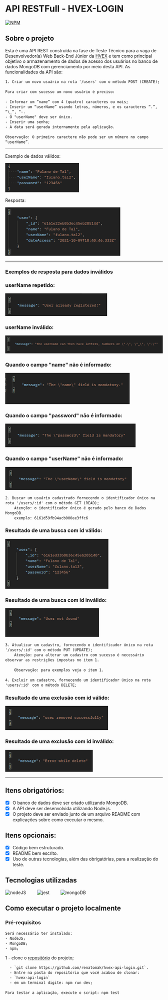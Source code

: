 # API RESTFull - HVEX-LOGIN

[![NPM](https://img.shields.io/npm/l/react)](https://github.com/renatomak/hvex-api-login/blob/main/LICENSE)

## Sobre o projeto

Esta é uma API REST construída na fase de Teste Técnico para a vaga de Desenvolvedor(a) Web Back-End Júnior da [HVEX](https://www.hvex.com.br) e tem como principal objetivo o armazenamento de dados de acesso dos usuários no banco de dados MongoDB com gerenciamento por meio desta API.
As funcionalidades da API são:

    1. Criar um novo usuário na rota '/users' com o método POST (CREATE);

    Para criar com sucesso um novo usuário é preciso:

    - Informar um “name” com 4 (quatro) caracteres ou mais;
    - Inserir um “userName” usando letras, números, e os caracteres “.”, “\_”, “-.
    - O "userName" deve ser único.
    - Inserir uma senha;
    - A data será gerada internamente pela aplicação.

    Observação: O primeiro caractere não pode ser um número no campo “userName”.
---
<div>
        <p>Exemplo de dados válidos: </p>
    <img alt="layout" title="#layout Home" src="asserts/input.png" />
    <br />
        <p>Resposta: </p>
    <img alt="layout" title="#layout Home" src="asserts/output.png" />
</div>

---

### Exemplos de resposta para dados inválidos

### userName repetido:

<img src="asserts/output-erro1.png" alt="error" style="max-width:100%;" />

### userName inválido:

<img src="asserts/output-erro2.png" alt="error" style="max-width:100%;" />

### Quando o campo "name" não é informado:

<img src="asserts/output-erro3.png" alt="error" style="max-width:100%;" />

### Quando o campo "password" não é informado:

<img src="asserts/output-erro4.png" alt="error" style="max-width:100%;" />

### Quando o campo "userName" não é informado:

<img src="asserts/output-erro5.png" alt="error" style="max-width:100%;" />

    2. Buscar um usuário cadastrado fornecendo o identificador único na rota '/users/:id' com o método GET (READ);
        Atenção: o identificador único é gerado pelo banco de Dados MongoDB.
        exemplo: 6161d59fb94acb000ee3ffc6

### Resultado de uma busca com id válido:

<img src="asserts/output-read.png" alt="error" style="max-width:100%;" />

### Resultado de uma busca com id inválido:

<img src="asserts/output-erro6.png" alt="error" style="max-width:100%;" />

    3. Atualizar um cadastro, fornecendo o identificador único na rota '/users/:id' com o método PUT (UPDATE);
        Atenção: para alterar um cadastro com sucesso é necessário observar as restrições impostas no item 1.

        Observação: para exemplos veja o item 1.
        
    4. Excluir um cadastro, fornecendo um identificador único na rota 'users/:id' com o método DELETE;

### Resultado de uma exclusão com id válido:

<img src="asserts/output-delete.png" alt="error" style="max-width:100%;" />

### Resultado de uma exclusão com id inválido:

<img src="asserts/output-erro7.png" alt="error" style="max-width:100%;" />

---

## Itens obrigatórios:

- [x] O banco de dados deve ser criado utilizando MongoDB.
- [x] A API deve ser desenvolvida utilizando Node.js.
- [x] O projeto deve ser enviado junto de um arquivo README com explicações sobre como
      executar o mesmo.

## Itens opcionais:

- [x] Código bem estruturado.
- [x] README bem escrito.
- [x] Uso de outras tecnologias, além das obrigatórias, para a realização do teste.

## Tecnologias utilizadas

<img src="https://cdn.icon-icons.com/icons2/2415/PNG/512/nodejs_plain_logo_icon_146409.png" alt="nodeJS" width="40" height="40" style="max-width:100%;" /> &nbsp; &nbsp; &nbsp; &nbsp;
<img src="https://cdn.icon-icons.com/icons2/2107/PNG/512/file_type_jest_icon_130514.png" alt="jest" width="40" height="40" style="max-width:100%;" /> &nbsp; &nbsp; &nbsp; &nbsp;
<img src="https://cdn.icon-icons.com/icons2/2415/PNG/512/mongodb_original_wordmark_logo_icon_146425.png" alt="mongoDB" width="40" height="40" style="max-width:100%;" /> &nbsp; &nbsp; &nbsp; &nbsp;

<!-- ## Implantação em produção

<img src="https://cdn.icon-icons.com/icons2/2415/PNG/512/heroku_plain_wordmark_logo_icon_146480.png" alt="heroku" width="40" height="40" style="max-width:100%;" /> &nbsp; &nbsp; &nbsp; &nbsp; -->

## Como executar o projeto localmente

### Pré-requisitos
    Será necessário ter instalado:
    - NodeJS;
    - MongoDB;
    - npm;

1 - clone o [repositório](https://github.com/renatomak/hvex-api-login.git) do projeto;

      - `git clone https://github.com/renatomak/hvex-api-login.git`.
      - Entre na pasta do repositório que você acabou de clonar:
      - `hvex-api-login`
      - em um terminal digite: npm run dev;

    Para testar a aplicação, execute o script: npm test
